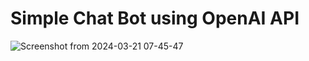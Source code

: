 # Simple Chat Bot using OpenAI API

![Screenshot from 2024-03-21 07-45-47](https://github.com/Rufus100Procent/ChatBot/assets/66412126/945c6c8e-415a-45c6-a260-dccc82f25758)
